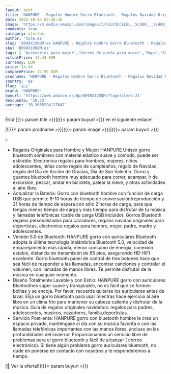 ```yaml
---
layout: post
title: 'HANPURE - Regalos Hombre Gorro Bluetooth - Regalos Navidad Originales  Gorro con Auriculares Bluetooth Regalos para Padres  Gorro y Guantes Invierno Regalos Personalizados para Hombre  Mujer  Adolescentes'
date: 2022-10-14 02:36:36
image: 'https://m.media-amazon.com/images/I/51LF3LCkLEL._SL500_._SL400_.jpg'
comments: true
category: ofertas
author: 'tole.es'
slug: 'B098X1VDQM-es HANPURE - Regalos Hombre Gorro Bluetooth - Regalos Navidad...'
sku: 'B098X1VDQM-es'
tags: [ 'Accesorios para mujer','Gorros de punto para mujer','Ropa','Ropa para mujer','Sombreros y gorras para mujer','hanpure','navidad','🇪🇸', ]
actualPrice: 14.44 EUR
currency: EUR
price: 14.44
comparePrice: 17.99 EUR
prodname: 'HANPURE - Regalos Hombre Gorro Bluetooth - Regalos Navidad Originales  Gorro con Auriculares Bluetooth Regalos para Padres  Gorro y Guantes Invierno Regalos Personalizados para Hombre  Mujer  Adolescentes'
country: 'es'
flag: '🇪🇸'
brand: 'HANPURE'
buyurl: 'https://www.amazon.es/dp/B098X1VDQM/?tag=tolees-21'
descuento: '19.73'
average: '18.3635294117647'
---
```


Está [{{< param title >}}]({{< param buyurl >}}) en el siguiente enlace!

[![{{< param prodname >}}]({{< param image >}})]({{< param buyurl >}})

ℹ️:

- Regalos Originales para Hombre y Mujer: HANPURE Unisex gorro bluetooth sombrero con material elástico suave y cómodo, puede ser estirable. Electronica regalos para hombres, mujeres, niños adolescentes, niñas como regalo de cumpleaños, regalo de Navidad, regalo del Día de Acción de Gracias, Día de San Valentín. Gorro y guantes bluetooth hombre muy adecuado para correr, acampar, ir de excursión, pescar, andar en bicicleta, palear la nieve, y otras actividades al aire libre.
- Actualizar la Batería: Gorro con bluetooth hombre con función de carga USB que permite 8-10 horas de tiempo de conversación/reproducción y 21 horas de tiempo de espera con sólo 2 horas de carga, para que tengas menos tiempo de carga y más tiempo para disfrutar de tu música y llamadas telefónicas (cable de carga USB incluido). Gorros Bluetooth regalos personalizados para cazadores, regalos navidad originales para deportistas, electronica regalos para hombre, mujer, padre, madre y adolescentes.
- Versión 5.0 de Bluetooth: HANPURE gorro con auriculares Bluetooth adopta la última tecnología inalámbrica Bluetooth 5.0, velocidad de emparejamiento más rápida, menor consumo de energía, conexión estable, distancia de transmisión de 65 pies, asegurando HD HIFI excelente. Gorro bluetooth panel de control de tres botones hace que sea fácil de responder a las llamadas, encontrar canciones y controlar el volumen, con llamadas de manos libres. Te permite disfrutar de la música en cualquier momento.
- Diseño Totalmente Lavable y con Estilo: HANPURE gorro con auriculares Bluetoothes súper suave y transpirable, no es fácil que se formen bolitas y se encoja. Por favor, recuerde quitarse los auriculares antes de lavar. Elija un gorro bluetooth para usar mientras hace ejercicio al aire libre en un clima frío para mantener su cabeza caliente y disfrutar de la música. Guía de regalos originales navideños: regalos para padres, adolescentes, musicos, cazadores, familia,deportistas.
- Servicio Post-enta: HANPURE gorro con bluetooth hombre le crea un espacio privado, manténgase al día con su música favorita o con las llamadas telefónicas importantes con las manos libres, ¡incluso en las profundidades del invierno! Proporcionamos un servicio libre de problemas para el gorro bluetooth y fácil de alcanzar ( correo electrónico). Si tiene algún problema gorro auriculares bluetooth, no dude en ponerse en contacto con nosotros y le responderemos a tiempo.

[🛒 Ver la oferta!!]({{< param buyurl >}})

